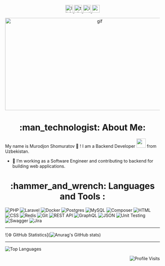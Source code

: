 

<p align="center">
    <a href="https://www.linkedin.com/in/murodjon-shomuratov-849352234/">
        <img alt="linkedin" src="https://img.shields.io/badge/linkedin-%230077B5.svg?&style=for-the-badge&logo=linkedin&logoColor=white" height=25>
    </a>
    <a href="https://t.me/MurodjonShomuratov">
        <img alt="telegram" src="https://img.shields.io/badge/Telegram-2CA5E0?style=for-the-badge&logo=telegram&logoColor=white" height=25>
    </a>
    <a href="https://www.instagram.com/murodjon_3699/">
        <img alt="instagram" src="https://img.shields.io/badge/instagram-%23E4405F.svg?&style=for-the-badge&logo=instagram&logoColor=white" height=25>
    </a>
    <a href="mailto:/murodbek.0338@gmail.com">
        <img alt="gmail" src="https://img.shields.io/badge/Gmail-D14836?style=for-the-badge&logo=gmail&logoColor=white" height=25>
    </a>
</p>
<div align="center">
  <img alt="gif" src="https://media.giphy.com/media/dWesBcTLavkZuG35MI/giphy.gif" width="600" height="300"/>
</div>
<div align="center"> <h1> :man_technologist: About Me: </h1></div>

My name is Murodjon Shomuratov :call_me_hand: ! I am a Backend Developer <img src="https://media.giphy.com/media/WUlplcMpOCEmTGBtBW/giphy.gif" width="30"> from Uzbekistan.
- :telescope: I’m working as a Software Engineer and contributing to  backend for building web applications.

<div align="center"> <h1> :hammer_and_wrench: Languages and Tools : </h1>
</div>

![PHP](https://img.shields.io/badge/PHP-777BB4?style=flat&logo=php&logoColor=white)
![Laravel](https://img.shields.io/badge/Laravel-FF2D20?style=flat&logo=laravel&logoColor=white)
![Docker](https://img.shields.io/badge/DOCKER-2496ED.svg?&style=flat&logo=docker&logoColor=white)
![Postgres](https://img.shields.io/badge/POSTGRES-%23316192.svg?&style=flat&logo=postgresql&logoColor=white)
![MySQL](https://img.shields.io/badge/MySQL-4479A1.svg?&style=flat&logo=mysql&logoColor=white)
![Composer](https://img.shields.io/badge/Composer-885630?style=flat&logo=composer&logoColor=white)
![HTML](https://img.shields.io/badge/HTML-239120?style=flat&logo=html5&logoColor=white)
![CSS](https://img.shields.io/badge/CSS-239120?&style=flat&logo=css3&logoColor=white)
![Redis](https://img.shields.io/badge/REDIS-DC382D.svg?&style=flat&logo=redis&logoColor=white)
![Git](https://img.shields.io/badge/GIT-%23F05033.svg?&style=flat&logo=git&logoColor=white)
![REST API](https://img.shields.io/badge/REST%20API-009688?style=flat&logo=rest&logoColor=white)
![GraphQL](https://img.shields.io/badge/GraphQL-E10098?style=flat&logo=graphql&logoColor=white)
![JSON](https://img.shields.io/badge/JSON-000000?style=flat&logo=json&logoColor=white)
![Unit Testing](https://img.shields.io/badge/Unit%20Testing-009688?style=flat&logo=unit&logoColor=white)
![Swagger](https://img.shields.io/badge/Swagger-85EA2D?style=flat&logo=swagger&logoColor=black)
![Jira](https://img.shields.io/badge/Jira-0052CC?style=flat&logo=jira&logoColor=white)

* * *

![⚙️  GitHub Statistics](![Anurag's GitHub stats](https://github-readme-stats.vercel.app/api?username=murod699&show_icons=true&theme=dracula))

* * *
![Top Languages](https://github-readme-stats.vercel.app/api/top-langs/?username=murod699&theme=transparent&title_color=228c23&layout=compact)
<p align="right">
  <img src="https://komarev.com/ghpvc/?username=murod699&style=flat-square" alt="Profile Visits">
</p>
